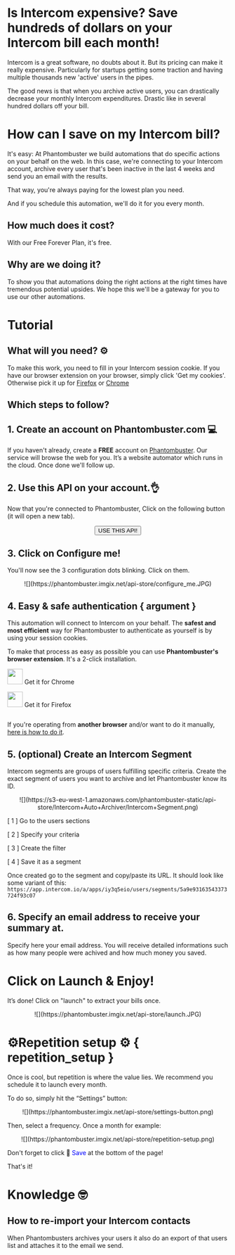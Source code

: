 # Is Intercom expensive? Save hundreds of dollars on your Intercom bill each month!

Intercom is a great software, no doubts about it. But its pricing can make it really expensive. Particularly for startups getting some traction and having multiple thousands new 'active' users in the pipes.

The good news is that when you archive active users, you can drastically decrease your monthly Intercom expenditures. Drastic like in several hundred dollars off your bill.

# How can I save on my Intercom bill?

It's easy: At Phantombuster we build automations that do specific actions on your behalf on the web. In this case, we're connecting to your Intercom account, archive every user that's been inactive in the last 4 weeks and send you an email with the results.

That way, you're always paying for the lowest plan you need.

And if you schedule this automation, we'll do it for you every month.

## How much does it cost?

With our Free Forever Plan, it's free.

## Why are we doing it?
To show you that automations doing the right actions at the right times have tremendous potential upsides. We hope this we'll be a gateway for you to use our other automations.

# Tutorial

## What will you need? ⚙️ 

To make this work, you need to fill in your Intercom session cookie. If you have our browser extension on your browser, simply click 'Get my cookies'. Otherwise pick it up for [Firefox](https://addons.mozilla.org/fr/firefox/addon/phantombuster/) or [Chrome](https://chrome.google.com/webstore/detail/phantombuster/mdlnjfcpdiaclglfbdkbleiamdafilil)

## Which steps to follow?

## 1. Create an account on Phantombuster.com 💻
If you haven't already, create a **FREE** account on [Phantombuster](https://phantombuster.com/register). Our service will browse the web for you. It’s a website automator which runs in the cloud. Once done we'll follow up.


## 2. Use this API on your account.👌
Now that you're connected to Phantombuster, Click on the following button (it will open a new tab).

<center><button type="button" class="btn btn-warning callToAction" onclick="useThisApi()">USE THIS API!</button></center>

## 3. Click on Configure me!
You'll now see the 3 configuration dots blinking. Click on them.

<center>![](https://phantombuster.imgix.net/api-store/configure_me.JPG)</center>


## 4. Easy & safe authentication { argument }

This automation will connect to Intercom on your behalf. The **safest and most efficient** way for Phantombuster to authenticate as yourself is by using your session cookies.

To make that process as easy as possible you can use **Phantombuster's browser extension**. It's a 2-click installation.

<div class="row" style="margin: 10px 0px;">
	<div class="col-xs-5 col-xs-offset-1">
		<a href="https://chrome.google.com/webstore/detail/phantombuster/mdlnjfcpdiaclglfbdkbleiamdafilil" 
		target="_blank">
			<div class="btn btn-default text-center" style="display: inline-block; align-items: center;">
				<p style="margin-top: 0px;">
				<img src="https://s3-eu-west-1.amazonaws.com/phantombuster-static/api-store/Browser+Extension/chrome.svg" style="height: 35px; box-shadow: 0px 0px 0px white">
				Get it for Chrome</p>
			</div>
		</a>
	</div>
	<div class="col-xs-5 col-xs-offset-1">
		<a href="https://addons.mozilla.org/fr/firefox/addon/phantombuster/" 
		target="_blank">
			<div class="btn btn-default text-center" style="display: inline-block; align-items: center;">
				<p style="margin-top: 0px;">
				<img src="https://s3-eu-west-1.amazonaws.com/phantombuster-static/api-store/Browser+Extension/firefox.svg" style="height: 35px; box-shadow: 0px 0px 0px white">
				Get it for Firefox</p>
			</div>
		</a>
	</div>	
</div>

If you're operating from **another browser** and/or want to do it manually, [here is how to do it](https://intercom.help/phantombuster/help-home/how-to-get-your-cookies-without-using-our-browser-extension).

## 5. (optional) Create an Intercom Segment

Intercom segments are groups of users fulfilling specific criteria. Create the exact segment of users you want to archive and let Phantombuster know its ID. 

<center>![](https://s3-eu-west-1.amazonaws.com/phantombuster-static/api-store/Intercom+Auto+Archiver/Intercom+Segment.png)</center>

[ 1 ] Go to the users sections

[ 2 ] Specify your criteria

[ 3 ] Create the filter

[ 4 ] Save it as a segment

Once created go to the segment and copy/paste its URL. It should look like some variant of this:
`https://app.intercom.io/a/apps/iy3q5eio/users/segments/5a9e93163543373724f93c07`

## 6. Specify an email address to receive your summary at.

Specify here your email address. You will receive detailed informations such as how many people were achived and how much money you saved.

# Click on Launch & Enjoy!
It’s done! Click on "launch" to extract your bills once.

<center>![](https://phantombuster.imgix.net/api-store/launch.JPG)</center>

# ⚙️️Repetition setup ⚙️ { repetition_setup }

Once is cool, but repetition is where the value lies. We recommend you schedule it to launch every month.

To do so, simply hit the “Settings” button:

<center>![](https://phantombuster.imgix.net/api-store/settings-button.png)</center>

Then, select a frequency. Once a month for example:

<center>![](https://phantombuster.imgix.net/api-store/repetition-setup.png)</center>

Don't forget to click 💾 <span style="color:blue">Save</span> at the bottom of the page!

That's it!	

# Knowledge 🤓

## How to re-import your Intercom contacts

When Phantombusters archives your users it also do an export of that users list and attaches it to the email we send.